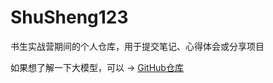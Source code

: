 # ShuSheng123
书生实战营期间的个人仓库，用于提交笔记、心得体会或分享项目

如果想了解一下大模型，可以 → [GitHub仓库](https://github.com/InternLM/Tutorial)

